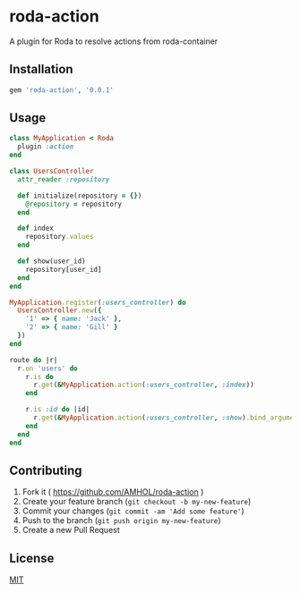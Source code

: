 # roda-action

A plugin for Roda to resolve actions from roda-container

## Installation

```ruby
gem 'roda-action', '0.0.1'
```

## Usage

```ruby
class MyApplication < Roda
  plugin :action
end

class UsersController
  attr_reader :repository

  def initialize(repository = {})
    @repository = repository
  end

  def index
    repository.values
  end

  def show(user_id)
    repository[user_id]
  end
end

MyApplication.register(:users_controller) do
  UsersController.new({
    '1' => { name: 'Jack' },
    '2' => { name: 'Gill' }
  })
end

route do |r|
  r.on 'users' do
    r.is do
      r.get(&MyApplication.action(:users_controller, :index))
    end

    r.is :id do |id|
      r.get(&MyApplication.action(:users_controller, :show).bind_arguments(id))
    end
  end
end
```

## Contributing

1. Fork it ( https://github.com/AMHOL/roda-action )
2. Create your feature branch (`git checkout -b my-new-feature`)
3. Commit your changes (`git commit -am 'Add some feature'`)
4. Push to the branch (`git push origin my-new-feature`)
5. Create a new Pull Request

## License

[MIT](LICENSE.txt)

